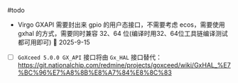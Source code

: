 #todo

- Virgo GXAPI 需要封出来 gpio 的用户态接口，不需要考虑 ecos，需要使用 gxhal 的方式，需要同时兼容 32、64 位(编译时用32、64位工具链编译测试都可用即可) 🛫 2025-9-15



- [ ] `GoXceed 5.0.0 GX_API` 接口将由 `Gx_HAL` 接口替代：
	https://git.nationalchip.com/redmine/projects/goxceed/wiki/GxHAL_%E7%BC%96%E7%A8%8B%E8%A7%84%E8%8C%83
